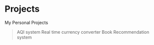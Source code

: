 # Projects
My Personal Projects

>AQI system
>Real time currency converter
>Book Recommendation system 
